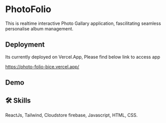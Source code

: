 
# PhotoFolio

This is realtime interactive Photo Gallary application, fascilitating seamless personalise album management.



## Deployment

Its currently deployed on Vercel.App, Please find below link to access app

https://photo-folio-bice.vercel.app/

## Demo

##


## 🛠 Skills
ReactJs, Tailwind, Cloudstore firebase,  Javascript, HTML, CSS.





